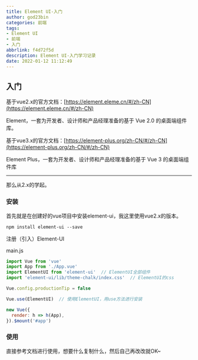 ```yaml
---
title: Element UI-入门
author: god23bin
categories: 前端
tags: 
- Element UI
- 前端
- 入门
abbrlink: f4d72f5d
description: Element UI-入门学习记录
date: 2022-01-12 11:12:49
---
```




## 入门

基于vue2.x的官方文档：[https://element.eleme.cn/#/zh-CN](https://element.eleme.cn/#/zh-CN)

Element，一套为开发者、设计师和产品经理准备的基于 Vue 2.0 的桌面端组件库。

基于vue3.x的官方文档：[https://element-plus.org/zh-CN/#/zh-CN](https://element-plus.org/zh-CN/#/zh-CN)

Element Plus，一套为开发者、设计师和产品经理准备的基于 Vue 3 的桌面端组件库

---

那么从2.x的学起。

### 安装

首先就是在创建好的vue项目中安装element-ui，我这里使用vue2.x的版本。

```shell
npm install element-ui --save
```

注册（引入）Element-UI

main.js

```js
import Vue from 'vue'
import App from './App.vue'
import ElementUI from 'element-ui'  // ElementUI全部组件
import 'element-ui/lib/theme-chalk/index.css'  // ElementUI的css

Vue.config.productionTip = false

Vue.use(ElementUI)  // 使用ElementUI，用use方法进行安装

new Vue({
  render: h => h(App),
}).$mount('#app')

```

### 使用

直接参考文档进行使用，想要什么复制什么，然后自己再改改就OK~